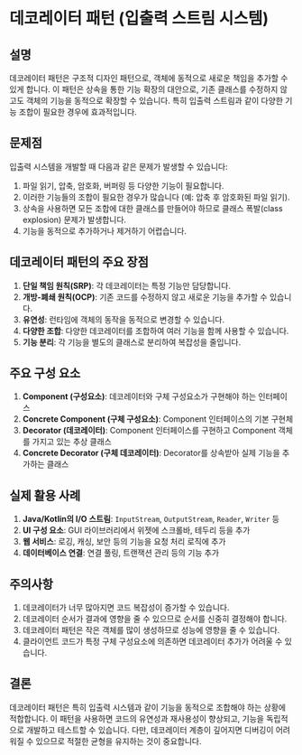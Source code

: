 # 데코레이터 패턴 (입출력 스트림 시스템)

## 설명
데코레이터 패턴은 구조적 디자인 패턴으로, 객체에 동적으로 새로운 책임을 추가할 수 있게 합니다. 이 패턴은 상속을 통한 기능 확장의 대안으로, 기존 클래스를 수정하지 않고도 객체의 기능을 동적으로 확장할 수 있습니다. 특히 입출력 스트림과 같이 다양한 기능 조합이 필요한 경우에 효과적입니다.

## 문제점
입출력 시스템을 개발할 때 다음과 같은 문제가 발생할 수 있습니다:

1. 파일 읽기, 압축, 암호화, 버퍼링 등 다양한 기능이 필요합니다.
2. 이러한 기능들의 조합이 필요한 경우가 많습니다 (예: 압축 후 암호화된 파일 읽기).
3. 상속을 사용하면 모든 조합에 대한 클래스를 만들어야 하므로 클래스 폭발(class explosion) 문제가 발생합니다.
4. 기능을 동적으로 추가하거나 제거하기 어렵습니다.

## 데코레이터 패턴의 주요 장점

1. **단일 책임 원칙(SRP)**: 각 데코레이터는 특정 기능만 담당합니다.
2. **개방-폐쇄 원칙(OCP)**: 기존 코드를 수정하지 않고 새로운 기능을 추가할 수 있습니다.
3. **유연성**: 런타임에 객체의 동작을 동적으로 변경할 수 있습니다.
4. **다양한 조합**: 다양한 데코레이터를 조합하여 여러 기능을 함께 사용할 수 있습니다.
5. **기능 분리**: 각 기능을 별도의 클래스로 분리하여 복잡성을 줄입니다.

## 주요 구성 요소

1. **Component (구성요소)**: 데코레이터와 구체 구성요소가 구현해야 하는 인터페이스
2. **Concrete Component (구체 구성요소)**: Component 인터페이스의 기본 구현체
3. **Decorator (데코레이터)**: Component 인터페이스를 구현하고 Component 객체를 가지고 있는 추상 클래스
4. **Concrete Decorator (구체 데코레이터)**: Decorator를 상속받아 실제 기능을 추가하는 클래스

## 실제 활용 사례

1. **Java/Kotlin의 I/O 스트림**: `InputStream`, `OutputStream`, `Reader`, `Writer` 등
2. **UI 구성 요소**: GUI 라이브러리에서 위젯에 스크롤바, 테두리 등을 추가
3. **웹 서비스**: 로깅, 캐싱, 보안 등의 기능을 요청 처리 로직에 추가
4. **데이터베이스 연결**: 연결 풀링, 트랜잭션 관리 등의 기능 추가

## 주의사항

1. 데코레이터가 너무 많아지면 코드 복잡성이 증가할 수 있습니다.
2. 데코레이터 순서가 결과에 영향을 줄 수 있으므로 순서를 신중히 결정해야 합니다.
3. 데코레이터 패턴은 작은 객체를 많이 생성하므로 성능에 영향을 줄 수 있습니다.
4. 클라이언트 코드가 특정 구체 구성요소에 의존하면 데코레이터 추가가 어려울 수 있습니다.

## 결론

데코레이터 패턴은 특히 입출력 시스템과 같이 기능을 동적으로 조합해야 하는 상황에 적합합니다. 이 패턴을 사용하면 코드의 유연성과 재사용성이 향상되고, 기능을 독립적으로 개발하고 테스트할 수 있습니다. 다만, 데코레이터 계층이 깊어지면 디버깅이 어려워질 수 있으므로 적절한 균형을 유지하는 것이 중요합니다.